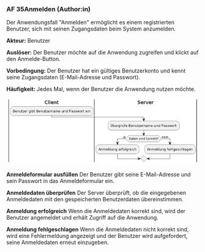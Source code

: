 ### AF 35Anmelden (Author:in)

Der Anwendungsfall "Anmelden" ermöglicht es einem registrierten Benutzer, sich mit seinen Zugangsdaten beim System anzumelden.

**Akteur:** Benutzer

**Auslöser:** Der Benutzer möchte auf die Anwendung zugreifen und klickt auf den Anmelde-Button.

**Vorbedingung:** Der Benutzer hat ein gültiges Benutzerkonto und kennt seine Zugangsdaten (E-Mail-Adresse und Passwort).

**Häufigkeit:** Jedes Mal, wenn der Benutzer die Anwendung nutzen möchte.

![Aktivitätsdiagramm Anmelden](06_01_AF_35Anmelden.png)

**Anmeldeformular ausfüllen** Der Benutzer gibt seine E-Mail-Adresse und sein Passwort in das Anmeldeformular ein.

**Anmeldedaten überprüfen** Der Server überprüft, ob die eingegebenen Anmeldedaten mit den gespeicherten Benutzerdaten übereinstimmen.

**Anmeldung erfolgreich** Wenn die Anmeldedaten korrekt sind, wird der Benutzer angemeldet und erhält Zugriff auf die Anwendung.

**Anmeldung fehlgeschlagen** Wenn die Anmeldedaten nicht korrekt sind, wird eine Fehlermeldung angezeigt und der Benutzer wird aufgefordert, seine Anmeldedaten erneut einzugeben.